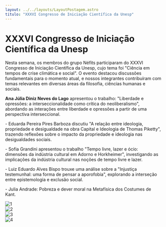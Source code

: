 ```yaml
--- 
layout: ../../layouts/LayoutPostagem.astro
titulo: "XXXVI Congresso de Iniciação Científica da Unesp"
---
```


# XXXVI Congresso de Iniciação Científica da Unesp






<div class="row h-100">
    <div class="col-12 gy-3">
        <p class="texto">Nesta semana, os membros do grupo Néfits participaram do XXXVI Congresso de Iniciação Científica da Unesp, cujo tema foi "Ciência em tempos de crise climática e social". O evento destacou discussões fundamentais para o momento atual, e nossos integrantes contribuíram com temas relevantes em diversas áreas da filosofia, ciências humanas e sociais.</p>
        <p class="texto"><b>Ana Júlia Diniz Neves do Lago</b> apresentou o trabalho: "Liberdade e opressões: a interseccionalidade como crítica do neoliberalismo", abordando as interações entre liberdade e opressões a partir de uma perspectiva interseccional.</p>
        <p class="texto">- Eduarda Pereira Pires Barboza discutiu "A relação entre ideologia, propriedade e desigualdade na obra Capital e Ideologia de Thomas Piketty", trazendo reflexões sobre o impacto da propriedade e ideologia nas desigualdades sociais.</p>
        <p class="texto">- Sofia Grandini apresentou o trabalho "Tempo livre, lazer e ócio: dimensões da indústria cultural em Adorno e Horkheimer", investigando as implicações da indústria cultural nas noções de tempo livre e lazer.</p>
        <p class="texto">- Luiz Eduardo Alves Bispo trouxe uma análise sobre a "Injustiça testemunhal: uma forma de pensar a aporofobia", explorando a interseção entre epistemologia e exclusão social.</p>
        <p class="texto">- Julia Andrade: Pobreza e dever moral na Metafísica dos Costumes de Kant.</p>
        <div class="row">
            <div class="col-3 text-center gy-3">
                <img src="https://i.imgur.com/vfaRMVh.jpeg" alt="1" class="img-fluid"/>
            </div>
            <div class="col-3 text-center gy-3">
                <img src="https://i.imgur.com/q7obh2Z.png" alt="2" class="img-fluid"/>
            </div>
            <div class="col-3 text-center gy-3">
                <img src="https://i.imgur.com/4v9vxfj.png" alt="3" class="img-fluid"/>
            </div>
            <div class="col-3 text-center gy-3">
                <img src="https://i.imgur.com/GE0bTkS.png" alt="4" class="img-fluid"/>
            </div>
        </div>
    </div>
</div>